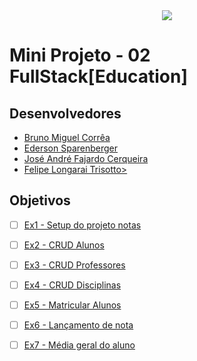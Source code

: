 <div align='center'>
  <image src="src/main/resources/images/logo.png"></image>
</div>

# Mini Projeto - 02 FullStack[Education]

## Desenvolvedores

- <a href="https://www.linkedin.com/in/bruno-miguel-correa-17904829b/">Bruno Miguel Corrêa</a>
- <a href="">Ederson Sparenberger</a>
- <a href="">José André Fajardo Cerqueira</a>
- <a href="">Felipe Longarai Trisotto></a>

## Objetivos

- [ ] [Ex1 - Setup do projeto notas]()
- [ ] [Ex2 - CRUD Alunos]()
- [ ] [Ex3 - CRUD Professores]()
- [ ] [Ex4 - CRUD Disciplinas]()
- [ ] [Ex5 - Matricular Alunos]()
- [ ] [Ex6 - Lançamento de nota]()
- [ ] [Ex7 - Média geral do aluno]()

